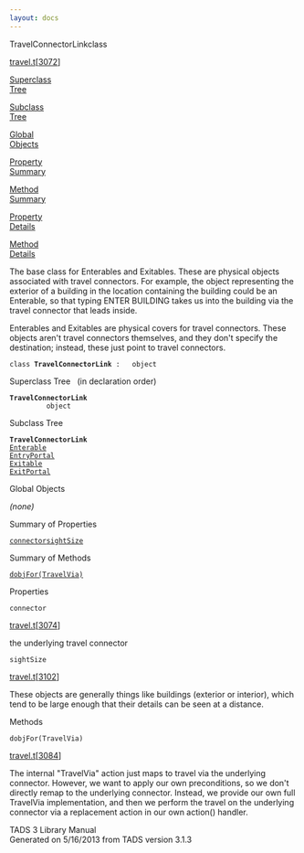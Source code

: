```yaml
---
layout: docs
---
```

<span class="title">TravelConnectorLink</span><span class="type">class</span>

[travel.t](../file/travel.t.html)\[[3072](../source/travel.t.html#3072)\]

[Superclass  
Tree](#_SuperClassTree_)

[Subclass  
Tree](#_SubClassTree_)

[Global  
Objects](#_ObjectSummary_)

[Property  
Summary](#_PropSummary_)

[Method  
Summary](#_MethodSummary_)

[Property  
Details](#_Properties_)

[Method  
Details](#_Methods_)



The base class for Enterables and Exitables. These are physical objects
associated with travel connectors. For example, the object representing
the exterior of a building in the location containing the building could
be an Enterable, so that typing ENTER BUILDING takes us into the
building via the travel connector that leads inside.

Enterables and Exitables are physical covers for travel connectors.
These objects aren't travel connectors themselves, and they don't
specify the destination; instead, these just point to travel connectors.

`class `**`TravelConnectorLink`**` :   object`



<span id="_SuperClassTree_"></span>



<span class="hdln">Superclass Tree</span>   (in declaration order)



**`TravelConnectorLink`**  
`         object`  
<span id="_SubClassTree_"></span>



<span class="hdln">Subclass Tree</span>  



**`TravelConnectorLink`**  
[`Enterable`](../object/Enterable.html)  
[`EntryPortal`](../object/EntryPortal.html)  
[`Exitable`](../object/Exitable.html)  
[`ExitPortal`](../object/ExitPortal.html)  
<span id="_ObjectSummary_"></span>



<span class="hdln">Global Objects</span>  



*(none)* <span id="_PropSummary_"></span>



<span class="hdln">Summary of Properties</span>  



[`connector`](#connector)[`sightSize`](#sightSize)

<span id="_MethodSummary_"></span>



<span class="hdln">Summary of Methods</span>  



[`dobjFor(TravelVia)`](#dobjFor(TravelVia))

<span id="_Properties_"></span>



<span class="hdln">Properties</span>  



<span id="connector"></span>

`connector`

[travel.t](../file/travel.t.html)\[[3074](../source/travel.t.html#3074)\]



the underlying travel connector



<span id="sightSize"></span>

`sightSize`

[travel.t](../file/travel.t.html)\[[3102](../source/travel.t.html#3102)\]



These objects are generally things like buildings (exterior or
interior), which tend to be large enough that their details can be seen
at a distance.



<span id="_Methods_"></span>



<span class="hdln">Methods</span>  



<span id="dobjFor(TravelVia)"></span>

`dobjFor(TravelVia)`

[travel.t](../file/travel.t.html)\[[3084](../source/travel.t.html#3084)\]



The internal "TravelVia" action just maps to travel via the underlying
connector. However, we want to apply our own preconditions, so we don't
directly remap to the underlying connector. Instead, we provide our own
full TravelVia implementation, and then we perform the travel on the
underlying connector via a replacement action in our own action()
handler.





TADS 3 Library Manual  
Generated on 5/16/2013 from TADS version 3.1.3


